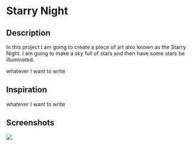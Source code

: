 # Starry Night 
<h2> Description </h2>
In this project I am going to create a piece of art also known as the Starry Night. I am going to make a sky full of stars and then have some stars be illuminated. 
<p> whatever I want to write <p>
<h2> Inspiration </h2>
whatever I want to write
<h2> Screenshots </h2>
<img src = "link to the vid"
